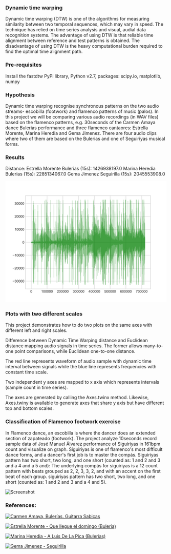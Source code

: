 ### Dynamic time warping
Dynamic time warping (DTW) is one of the algorithms for measuring similarity between two temporal sequences, which may vary in speed. The technique has relied on time series analysis and visual, audial data recognition systems. The advantage of using DTW is that reliable time alignment between reference and test patterns is obtained. The disadvantage of using DTW is the heavy computational burden required to find the optimal time alignment path.

### Pre-requisites
Install the fastdtw PyPi library, Python v2.7, packages: scipy.io, matplotlib, numpy

### Hypothesis
Dynamic time warping recognise synchronous patterns on the two audio streams- escobilla (footwork) and flamenco patterns of music (palos). In this project we will be comparing various audio recordings (in WAV files) based on the flamenco patterns, e.g. 30seconds of the Carmen Amaya dance Bulerias performance and three flamenco cantaores: Estrella Morente, Marina Heredia and Gema Jimenez. There are four audio clips where two of them are based on the Bulerias and one of Seguiriyas musical forms.

### Results
Distance: 
Estrella Morente Bulerias (15s): 1426938197.0
Marina Heredia Bulerias (15s): 2285134067.0
Gema Jimenez Seguirilla (15s): 2045553908.0

![Screenshot](plot2.png)

### Plots with two different scales
This project demonstrates how to do two plots on the same axes with different left and
right scales.

Difference between Dynamic Time Warping distance and Euclidean distance mapping audio signals in time series.
The former allows many-to-one point comparisons, while Euclidean one-to-one distance.

The red line represents waveform of audio sample with dynamic time interval between signals while the blue line represents frequencies with constant time scale.

Two independent y axes are mapped to x axis which represents intervals (sample count in time series).

The axes are generated by calling the Axes.twinx method. Likewise,
Axes.twiny is available to generate axes that share y axis but
have different top and bottom scales.

### Classification of Flamenco footwork exercise
In Flamenco dance, an escobilla is where the dancer does an extended section of zapateado (footwork).
The project analyze 10seconds record sample data of José Manuel Álvarez performance of Siguiriyas in 161bpm count and visualize on graph.
Siguiriyas is one of flamenco's most difficult dance forms, and a dancer's first job is to master the compás.
Siguiriyas pattern has two short, two long, and one short (counted as: 1 and 2 and 3 and a 4 and a 5 and):
The underlying compás for siguiriyas is a 12 count pattern with beats grouped as 2, 2, 3, 3, 2, and with an accent on the first beat of each group.
siguiriyas pattern has two short, two long, and one short (counted as: 1 and 2 and 3 and a 4 and 5).

![Screenshot](plot.png)

### References:

[![Carmen Amaya, Bulerías. Guitarra Sabicas](http://img.youtube.com/vi/1h-GEgzfxQg/0.jpg)](http://www.youtube.com/watch?v=1h-GEgzfxQg "Carmen Amaya, Bulerías. Guitarra Sabicas")

[![Estrella Morente - Que llegue el domingo (Buleria)](http://img.youtube.com/vi/ZkiAsHbVNG8/0.jpg)](http://www.youtube.com/watch?v=ZkiAsHbVNG8 "Estrella Morente - Que llegue el domingo (Buleria)")

[![Marina Heredia - A Luis De La Pica (Bulerías)](http://img.youtube.com/vi/axbtoyRhfP8/0.jpg)](http://www.youtube.com/watch?v=axbtoyRhfP8 "Marina Heredia - A Luis De La Pica (Bulerías)")

[![Gema Jimenez - Seguirilla](http://img.youtube.com/vi/e-DbHwabj0E/0.jpg)](http://www.youtube.com/watch?v=e-DbHwabj0E "Gema Jimenez Seguirilla")
